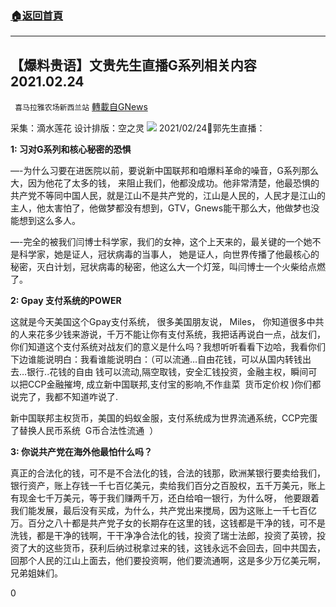 ###  [:house:返回首頁](https://github.com/ourhimalayas/txt)
---

## 【爆料贵语】文贵先生直播G系列相关内容2021.02.24
` 喜马拉雅农场新西兰站` [轉載自GNews](https://gnews.org/zh-hans/939104/)

采集：滴水莲花 设计排版：空之灵
![]()![](https://gnews.org/wp-content/uploads/2021/02/0303.jpg)
2021/02/24🌸郭先生直播：

**1: 习对****G****系列和核心秘密的恐惧**

—-为什么习要在进医院以前，要说新中国联邦和咱爆料革命的噪音，G系列那么大，因为他花了太多的钱， 来阻止我们，他都没成功。他非常清楚，他最恐惧的共产党不等同中国人民，就是江山不是共产党的，江山是人民的，人民才是江山的主人，他太害怕了，他做梦都没有想到，GTV，Gnews能干那么大，他做梦也没能想到这么多人。

—-完全的被我们闫博士科学家，我们的女神，这个上天来的，最关键的一个她不是科学家，她是证人，冠状病毒的当事人， 她是证人，向世界传播了他最核心的秘密，灭白计划，冠状病毒的秘密，他这么大一个灯笼，叫闫博士一个火柴给点燃了。

**2: Gpay 支付系统的POWER**

这就是今天美国这个Gpay支付系统， 很多美国朋友说， Miles， 你知道很多中共的人来花多少钱来游说，千万不能让你有支付系统，我把话再说白一点，战友们，你们知道这个支付系统对战友们的意义是什么吗？我想听听看看下边哈，我看你们下边谁能说明白：我看谁能说明白：（可以流通…自由花钱，可以从国内转钱出去…银行..花钱的自由 钱可以流动,隔空取钱，安全汇钱投资，金融主权，瞬间可以把CCP金融摧垮, 成立新中国联邦,支付宝的影响,不作韭菜  货币定价权 )你们都说完了，我都不知道咋说了.

新中国联邦主权货币，美国的蚂蚁金服，支付系统成为世界流通系统，CCP完蛋了替换人民币系统  G币合法性流通  ）

**3: 你说共产党在海外他最怕什么吗？**

真正的合法化的钱，可不是不合法化的钱，合法的钱那，欧洲某银行要卖给我们，银行资产，账上存钱一千七百亿美元，卖给我们百分之百股权，五千万美元，账上有现金七千万美元，等于我们赚两千万，还白给咱一银行，为什么呀， 他要跟着我们能发展，最后没有买成，为什么，共产党出来搅局，因为这账上一千七百亿万。百分之八十都是共产党子女的长期存在这里的钱，这钱都是干净的钱，可不是洗钱，都是干净的钱啊，干干净净合法化的钱，投资了瑞士法郎，投资了英镑，投资了大的这些货币，获利后纳过税拿过来的钱，这钱永远不会回去，回中共国去，回那个人民的江山上面去，他们要投资啊，他们要流通啊，这是多少万亿美元啊，兄弟姐妹们。

0
